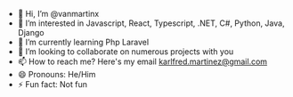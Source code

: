 - 👋 Hi, I’m @vanmartinx
- 👀 I’m interested in Javascript, React, Typescript, .NET, C#, Python, Java, Django
- 🌱 I’m currently learning Php Laravel
- 💞️ I’m looking to collaborate on numerous projects with you
- 📫 How to reach me? Here's my email karlfred.martinez@gmail.com
- 😄 Pronouns: He/Him
- ⚡ Fun fact: Not fun

<!---
vanmartinx/vanmartinx is a ✨ special ✨ repository because its `README.md` (this file) appears on your GitHub profile.
You can click the Preview link to take a look at your changes.
--->
